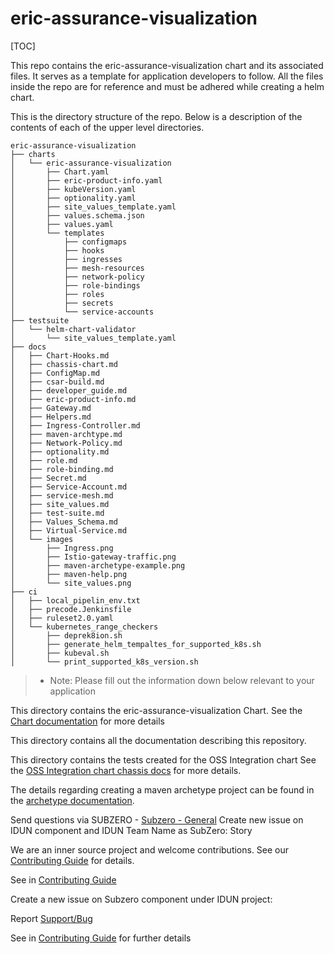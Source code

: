 # eric-assurance-visualization

[TOC]


This repo contains the eric-assurance-visualization chart and its associated files. It serves as a template for application developers to follow.
All the files inside the repo are for reference and must be adhered while creating a helm chart.


This is the directory structure of the repo. Below is a description of the contents of each of the upper level directories.

```
eric-assurance-visualization
├── charts
│   └── eric-assurance-visualization
│       ├── Chart.yaml
│       ├── eric-product-info.yaml
│       ├── kubeVersion.yaml
│       ├── optionality.yaml
│       ├── site_values_template.yaml
│       ├── values.schema.json
│       ├── values.yaml
│       └── templates
│           ├── configmaps
│           ├── hooks
│           ├── ingresses
│           ├── mesh-resources
│           ├── network-policy
│           ├── role-bindings
│           ├── roles
│           ├── secrets
│           └── service-accounts
├── testsuite
│   └── helm-chart-validator
│       └── site_values_template.yaml
├── docs
│   ├── Chart-Hooks.md
│   ├── chassis-chart.md
│   ├── ConfigMap.md
│   ├── csar-build.md
│   ├── developer_guide.md
│   ├── eric-product-info.md
│   ├── Gateway.md
│   ├── Helpers.md
│   ├── Ingress-Controller.md
│   ├── maven-archtype.md
│   ├── Network-Policy.md
│   ├── optionality.md
│   ├── role.md
│   ├── role-binding.md
│   ├── Secret.md
│   ├── Service-Account.md
│   ├── service-mesh.md
│   ├── site_values.md
│   ├── test-suite.md
│   ├── Values_Schema.md
│   ├── Virtual-Service.md
│   └── images
│       ├── Ingress.png
│       ├── Istio-gateway-traffic.png
│       ├── maven-archetype-example.png
│       ├── maven-help.png
│       └── site_values.png
├── ci
│   ├── local_pipelin_env.txt
│   ├── precode.Jenkinsfile
│   ├── ruleset2.0.yaml
│   └── kubernetes_range_checkers
│       ├── deprek8ion.sh
│       ├── generate_helm_tempaltes_for_supported_k8s.sh
│       ├── kubeval.sh
│       └── print_supported_k8s_version.sh
```

>* Note: Please fill out the information down below relevant to your application

This directory contains the eric-assurance-visualization Chart.
See the [Chart documentation](docs/chassis-chart.md) for more details

This directory contains all the documentation describing this repository.

This directory contains the tests created for the OSS Integration chart
See the [OSS Integration chart chassis docs](docs/test-suite.md) for more details.



The details regarding creating a maven archetype project can be found in the [archetype documentation](docs/maven-archtype.md).






Send questions via SUBZERO - [Subzero - General](https://teams.microsoft.com/l/team/19%3aU8EuRwhdzSfSiRKb9uVPYR9Zmx7wAqvBD5zOR2nSV4o1%40thread.tacv2/conversations?groupId=2f7ef799-f4d3-499c-863e-6e4c6d117380&tenantId=92e84ceb-fbfd-47ab-be52-080c6b87953f)
Create new issue on IDUN component and IDUN Team Name as SubZero: Story


We are an inner source project and welcome contributions. See our
[Contributing Guide](contribution.md) for details.


See in [Contributing Guide](contribution.md)


Create a new issue on Subzero component under IDUN project:

Report [Support/Bug](https://jira-oss.seli.wh.rnd.internal.ericsson.com/browse/IDUN-40095)

See in [Contributing Guide](contribution.md) for further details

